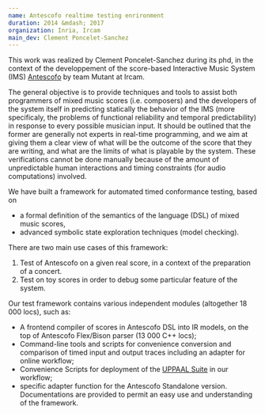 ```yaml
---
name: Antescofo realtime testing enrironment
duration: 2014 &mdash; 2017
organization: Inria, Ircam
main_dev: Clement Poncelet-Sanchez
---
```


This work was realized by Clement Poncelet-Sanchez during its phd,
in the context of the developpement of 
the score-based Interactive Music System (IMS)
[Antescofo](https://jacquema.gitlabpages.inria.fr/software/antescofo)
by team Mutant at Ircam.

The general objective 
is to provide techniques and tools to assist both programmers of 
mixed music scores (i.e. composers) and the developers of the system itself
in predicting statically the behavior of the IMS 
(more specificaly, the problems of
functional reliability and temporal predictability)
in response to every possible musician input. 
It should be outlined that the former are generally not experts in real-time programming, and we aim at giving them a clear view of what will be the outcome of the score that they are writing, 
and what are the limits of what is playable by the system. 
These verifications cannot be done manually 
because of the amount of unpredictable human interactions 
and timing constraints (for audio computations) involved.

We have built a framework for automated timed conformance testing, 
based on 
* a formal definition of the semantics of the language (DSL) of mixed music scores, 
* advanced symbolic state exploration techniques (model checking).

There are two main use cases of this framework:
1. Test of Antescofo on a given real score, in a context of the preparation of a concert. 
1. Test on toy scores in order to debug some particular feature of the system.

Our test framework contains various independent modules (altogether 18 000 locs), such as: 
* A frontend compiler of scores in Antescofo DSL into IR models, on the top of Antescofo Flex/Bison parser (13 000 C++ locs); 
* Command-line tools and scripts for convenience conversion and comparison of timed input and output traces including an adapter for online workflow; 
* Convenience Scripts for deployment of the [UPPAAL Suite](http://www.uppaal.org) in our workflow; 
* specific adapter function for the Antescofo Standalone version. 
Documentations are provided to permit an easy use and understanding of the framework.
